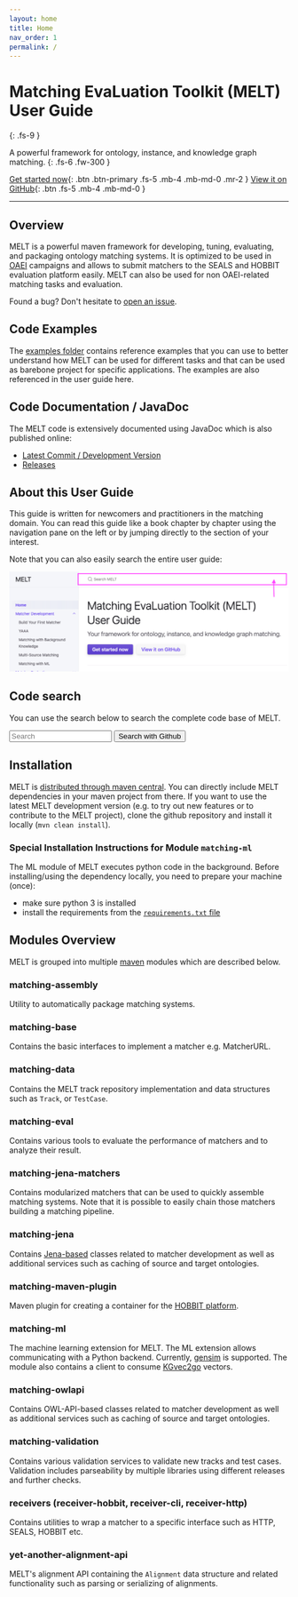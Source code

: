 ```yaml
---
layout: home
title: Home
nav_order: 1
permalink: /
---
```


# Matching EvaLuation Toolkit (MELT) <br/>User Guide
{: .fs-9 }

A powerful framework for ontology, instance, and knowledge graph matching.
{: .fs-6 .fw-300 }

[Get started now](#overview){: .btn .btn-primary .fs-5 .mb-4 .mb-md-0 .mr-2 } [View it on GitHub](https://github.com/dwslab/melt){: .btn .fs-5 .mb-4 .mb-md-0 }

---

## Overview
MELT is a powerful maven framework for developing, tuning, evaluating, and packaging ontology matching systems.
It is optimized to be used in [OAEI](http://oaei.ontologymatching.org/) campaigns and allows to submit matchers to the SEALS and HOBBIT evaluation platform easily. 
MELT can also be used for non OAEI-related matching tasks and evaluation.

Found a bug? Don't hesitate to <a href="https://github.com/dwslab/melt/issues">open an issue</a>.

## Code Examples
The [examples folder](https://github.com/dwslab/melt/tree/master/examples) contains reference examples that you can use to better understand how MELT can be used for different tasks and that can be used as barebone project for specific applications. The examples are also referenced in the user guide here.

## Code Documentation / JavaDoc
The MELT code is extensively documented using JavaDoc which is also published online:
- [Latest Commit / Development Version](/javadoc_latest/index.html)
- [Releases](https://javadoc.io/doc/de.uni-mannheim.informatik.dws.melt)

## About this User Guide
This guide is written for newcomers and practitioners in the matching domain. You can read this guide like a book chapter by chapter using the navigation pane on the left or by jumping directly to the section of your interest.

Note that you can also easily search the entire user guide: 

![image](/media/search_screenshot.png)

## Code search
You can use the search below to search the complete code base of MELT.
<form>
<input type="search" class="form-control" id="searchText" placeholder="Search">
<button type="submit" name="button" class="btn btn-primary" onclick="window.open('https://github.com/search?q=' + encodeURIComponent(document.getElementById('searchText').value) + '+repo%3Adwslab%2Fmelt&type=Code','_blank');">Search with Github</button>
</form>

## Installation
MELT is [distributed through maven central](https://mvnrepository.com/artifact/de.uni-mannheim.informatik.dws.melt).
You can directly include MELT dependencies in your maven project from there.
If you want to use the latest MELT development version (e.g. to try out new features or to contribute to the MELT project), clone the github repository and install it locally (`mvn clean install`).

### Special Installation Instructions for Module `matching-ml`
The ML module of MELT executes python code in the background. Before installing/using the dependency locally, you need to prepare your machine (once):
- make sure python 3 is installed
- install the requirements from the [`requirements.txt` file](https://github.com/dwslab/melt/blob/master/matching-ml/src/main/resources/requirements.txt)

## Modules Overview
MELT is grouped into multiple [maven](https://maven.apache.org/what-is-maven.html) modules which are described below.


### matching-assembly
Utility to automatically package matching systems.

### matching-base
Contains the basic interfaces to implement a matcher e.g. MatcherURL.

### matching-data
Contains the MELT track repository implementation and data structures such as `Track`, or `TestCase`.

### matching-eval
Contains various tools to evaluate the performance of matchers and to analyze their result.

### matching-jena-matchers
Contains modularized matchers that can be used to quickly assemble matching systems. Note that it is possible to easily chain those matchers building a matching pipeline.

### matching-jena
Contains [Jena-based](https://jena.apache.org/) classes related to matcher development as well as additional services such as caching of source and target ontologies.  

### matching-maven-plugin
Maven plugin for creating a container for the [HOBBIT platform](https://project-hobbit.eu/outcomes/hobbit-platform/).

### matching-ml
The machine learning extension for MELT. The ML extension allows communicating with a Python backend.
Currently, [gensim](https://radimrehurek.com/gensim/) is supported. The module also contains a client to consume
<a href="http://kgvec2go.org/">KGvec2go</a> vectors.

### matching-owlapi
Contains OWL-API-based classes related to matcher development as well as additional services such as caching of source and target ontologies.  

### matching-validation
Contains various validation services to validate new tracks and test cases. Validation includes parseability by multiple libraries using different releases and further checks.

### receivers (receiver-hobbit, receiver-cli, receiver-http)
Contains utilities to wrap a matcher to a specific interface such as HTTP, SEALS, HOBBIT etc.

### yet-another-alignment-api
MELT's alignment API containing the `Alignment` data structure and related functionality such as parsing or serializing of alignments.

